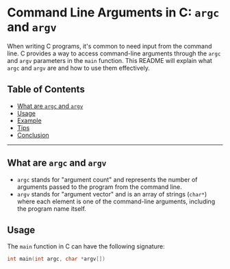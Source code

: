 # Command Line Arguments in C: `argc` and `argv`

When writing C programs, it's common to need input from the command line. C provides a way to access command-line arguments through the `argc` and `argv` parameters in the `main` function. This README will explain what `argc` and `argv` are and how to use them effectively.

## Table of Contents

- [What are `argc` and `argv`](#what-are-argc-and-argv)
- [Usage](#usage)
- [Example](#example)
- [Tips](#tips)
- [Conclusion](#conclusion)

---

## What are `argc` and `argv`

- `argc` stands for "argument count" and represents the number of arguments passed to the program from the command line.
- `argv` stands for "argument vector" and is an array of strings (`char*`) where each element is one of the command-line arguments, including the program name itself.

## Usage

The `main` function in C can have the following signature:

```c
int main(int argc, char *argv[])
